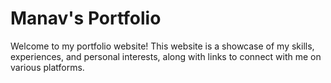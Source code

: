 # Manav's Portfolio

Welcome to my portfolio website! This website is a showcase of my skills, experiences, and personal interests, along with links to connect with me on various platforms.


